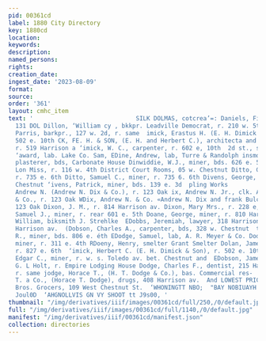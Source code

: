 ```yaml
---
pid: 00361cd
label: 1880 City Directory
key: 1880cd
location: 
keywords: 
description: 
named_persons: 
rights: 
creation_date: 
ingest_date: '2023-08-09'
format: 
source: 
order: '361'
layout: cmhc_item
text: '                             SILK DOLMAS, cotcrea’=: Daniels, Fisher & Go.’s  DIL
  131 DOL Dillon, ‘William cy , bkkpr. Leadville Democrat, r. 210 w. 5th  Bilman,
  Parris, barkpr., 127 w. 2d, r. same  imick, Erastus H. (E. H. Dimick & Son), r.
  502 e. 10th CK, FE. H. & SON, (E. H. and Herbert C.), architecta and  builders,
  r. 519 Harrison a ‘imick, W. C., carpenter, r. 602 e, 10th  2d st., south Dimmitt,
  ‘award, lab. Lake Co. Sam, EDine, Andrew, lab, Turre & Randolph insmore; J. S.,
  plasterer, bds, Carbonate House Dinwiddie, W.J., miner, bds. 626 e. 5th Dishnor,
  Lon Miss, r. 116 w. 4th District Court Rooms, 05 w. Chestnut Ditto, G. M., miner,
  r. 735 e. 6th Ditto, Samuel C., miner, r. 735 6. 6th Divens, George, r. 2094 w.
  Chestnut ‘ivens, Patrick, miner, bds. 139 e. 3d  pling Works                                      BDix,
  Andrew N. (Andrew N. Dix & Co.), r. 123 Oak ix, Andrew N. Jr., clk. Andrew N. Dix
  & Co., r. 123 Oak WDix, Andrew N. & Co. «Andrew N. Dix and frank Bulckens),  produce,
  123 Oak Dixon, J. M., r. 814 Harrison av. Dixon, Mary Mrs., r. 228 e, Chestnut pDixon,
  Samuel J., miner, r. rear 601 e. 5th Doane, George, miner, r. 810 Harrison av. Dobbins,
  William, biksmith J. Strehlke  EDobbs, Jeremiah, lawyer, 318 Harrison av., r. 519
  Harrison av.  (Dobson, Charles A., carpenter, bds, 328 w. Chestnut  taurant  EDodge,
  R., miner, bds. 806 e. éth EDodge, Samuel, lab, A. R. Meyer & Co. Dodge, William,
  miner, r. 311 e. 4th RDoeny, Henry, smelter Grant Smelter Dolan, James, bricklayer,
  r. 827 e. 6th  ‘imick, Herbert C. (E. H. Dimick & Son), r. 502 e. 10th  PDimmick,
  Edgar C., miner, r. w. s. Toledo av. bet. Chestnut and  EDobson, James A., clerk,
  G. L Holt, r. Empire Lodging House Dodge, Charles F., dentist, 215 Harrison av.,
  r. same jodge, Horace T., (H. T. Dodge & Co.), bas. Commercial res-  Podge, Ht.
  T. a Co., (Horace T. Dodge), drugs, 408 Harrison av.  And LOWEST PRICES at MoMillen
  Bros. Grocers, 109 West Chestnut St.  ‘WHONINGTT NBO;  "BAY NOBIUAYH ANY ANNLGaHO
  Joul0D  ‘AHGNOLLVIS GN VY SHOOT tt J9s00, '
thumbnail: "/img/derivatives/iiif/images/00361cd/full/250,/0/default.jpg"
full: "/img/derivatives/iiif/images/00361cd/full/1140,/0/default.jpg"
manifest: "/img/derivatives/iiif/00361cd/manifest.json"
collection: directories
---
```

